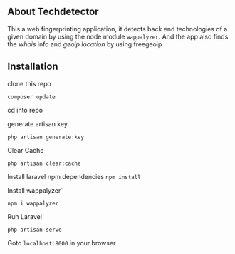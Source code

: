 
## About Techdetector

This a web fingerprinting application, it detects back end technologies of a given domain by using the node module `wappalyzer`. And the app also finds the *whois* info and *geoip location* by using freegeoip

## Installation
clone this repo

`composer update`

cd into repo

generate artisan key

`php artisan generate:key`

Clear Cache

`php artisan clear:cache`

Install laravel npm dependencies
`npm install`

Install wappalyzer`

`npm i wappalyzer`

Run Laravel

`php artisan serve`

Goto `localhost:8000` in your browser